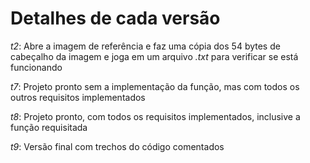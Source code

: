 # Detalhes de cada versão

*t2*: Abre a imagem de referência e faz uma cópia dos 54 bytes de cabeçalho da imagem e joga em um arquivo *.txt* para verificar se está funcionando

*t7*: Projeto pronto sem a implementação da função, mas com todos os outros requisitos implementados

*t8*: Projeto pronto, com todos os requisitos implementados, inclusive a função requisitada

*t9*: Versão final com trechos do código comentados
